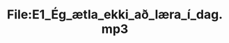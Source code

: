 ---
title: File:E1_Ég_ætla_ekki_að_læra_í_dag.mp3
recording of: Ég ætla ekki að læra í dag.
reading speed: slow
speaker: E
license: CC0
---